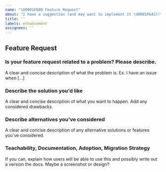 ```yaml
---
name: "\U0001F680 Feature Request"
about: "I have a suggestion (and may want to implement it \U0001F642)!"
title: ''
labels: enhancement
assignees: ''
---
```


## Feature Request

### Is your feature request related to a problem? Please describe.
A clear and concise description of what the problem is. Ex. I have an issue when [...]

### Describe the solution you'd like
A clear and concise description of what you want to happen. Add any considered drawbacks.

### Describe alternatives you've considered
A clear and concise description of any alternative solutions or features you've considered.

### Teachability, Documentation, Adoption, Migration Strategy
If you can, explain how users will be able to use this and possibly write out a version the docs.
Maybe a screenshot or design?
